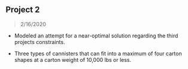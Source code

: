 ## Project 2
> 2/16/2020

* Modeled an attempt for a near-optimal solution regarding the third projects constraints.

* Three types of cannisters that can fit into a maximum of four carton shapes at a carton weight of 10,000 lbs or less.
